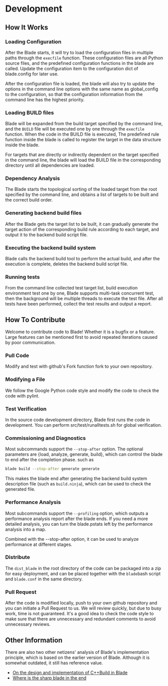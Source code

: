 # Development #

## How It Works ##

### Loading Configuration ###

After the Blade starts, it will try to load the configuration files in multiple paths through the `execfile` function. These configuration files are all Python source files, and the predefined configuration functions in the blade are called.
Update the configuration item to the configuration dict of blade.config for later use.

After the configuration file is loaded, the blade will also try to update the options in the command line options with the same name as global_config to the configuration, so that the configuration information from the command line has the highest priority.

### Loading BUILD files ###

Blade will be expanded from the build target specified by the command line, and the `BUILD` file will be executed one by one through the `execfile` function. When the code in the BUILD file is executed,
The predefined rule function inside the blade is called to register the target in the data structure inside the blade.

For targets that are directly or indirectly dependent on the target specified in the command line, the blade will load the BUILD file in the corresponding directory until all dependencies are loaded.

### Dependency Analysis ###

The Blade starts the topological sorting of the loaded target from the root specified by the command line, and obtains a list of targets to be built and the correct build order.

### Generating backend build files ###

After the Blade gets the target list to be built, it can gradually generate the target action of the corresponding build rule according to each target, and output it to the backend build script file.

### Executing the backend build system ###

Blade calls the backend build tool to perform the actual build, and after the execution is complete, deletes the backend build script file.

### Running tests ###

From the command line collected test target list, build execution environment test one by one, Blade supports multi-task concurrent test, then the background will be multiple threads to execute the test file.
After all tests have been performed, collect the test results and output a report.

## How To Contribute ##

Welcome to contribute code to Blade! Whether it is a bugfix or a feature. Large features can be mentioned first to avoid repeated iterations caused by poor communication.

### Pull Code ###

Modify and test with github's Fork function fork to your own repository.

### Modifying a File ###

We follow the Google Python code style and modify the code to check the code with pylint.

### Test Verification ###

In the source code development directory, Blade first runs the code in development. You can perform src/test/runalltests.sh for global verification.

### Commissioning and Diagnostics ###

Most subcommands support the `--stop-after` option. The optional parameters are {load, analyze, generate, build}, which can control the blade to end after the completion phase. such as

```bash
blade build --stop-after generate generate
```

This makes the blade end after generating the backend build system description file (such as `build.ninja`), which can be used to check the generated file.

### Performance Analysis ###

Most subcommands support the `--profiling` option, which outputs a performance analysis report after the blade ends. If you need a more detailed analysis, you can turn the blade.pstats left by the performance analysis into a map.

Combined with the --stop-after option, it can be used to analyze performance at different stages.

### Distribute ###

The `dist_blade` in the root directory of the code can be packaged into a zip for easy deployment, and can be placed together with the `blade`bash script and `blade.conf` in the same directory.

### Pull Request ###

After the code is modified locally, push to your own github repository and you can initiate a Pull Request to us. We will review quickly, but due to busy work, time is not guaranteed.
It's a good idea to check the code style to make sure that there are unnecessary and redundant comments to avoid unnecessary reviews.

## Other Information ##

There are also two other netizens' analysis of Blade's implementation principle, which is based on the earlier version of Blade. Although it is somewhat outdated, it still has reference value.

* [On the design and implementation of C++Build in Blade](https://tsgsz.github.io/2013/11/01/2013-11-01-thinking-in-design-of-blade-cpp-build/)
* [Where is the sharp blade in the end](http://blog.sina.com.cn/s/blog_4af176450101bg69.html)
